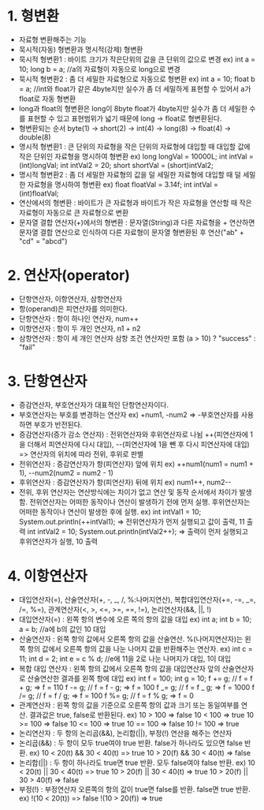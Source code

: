 # 1. 형변환

- 자료형 변환해주는 기능
- 묵시적(자동) 형변환과 명시적(강제) 형변환
- 묵시적 형변환1 : 바이트 크기가 작은단위의 값을 큰 단위의 값으로 변경
  ex) int a = 10;
  long b = a; //a의 자료형이 자동으로 long으로 변경
- 묵시적 형변환2 : 좀 더 세밀한 자료형으로 자동으로 형변환
  ex) int a = 10;
  float b = a; //int와 float가 같은 4byte지만 실수가 좀 더 세밀하게 표현할 수 있어서 a가 float로 자동 형변환
- long과 float의 형변환은 long이 8byte float가 4byte지만 실수가 좀 더 세밀한 수를 표현할 수 있고 표현범위가 넓기 때문에 long -> float로 형변환된다.
- 형변환되는 순서
  byte(1) -> short(2) -> int(4) -> long(8) -> float(4) -> double(8)
- 명시적 형변환1 : 큰 단위의 자료형을 작은 단위의 자료형에 대입할 때 대입할 값에 작은 단위인 자료형을 명시하여 형변환
  ex) long longVal = 10000L;
  int intVal = (int)longVal;
  int intVal2 = 20;
  short shortVal = (short)intVal2;
- 명시적 형변환2 : 좀 더 세밀한 자료형의 값을 덜 세밀한 자료형에 대입할 때 덜 세밀한 자료형을 명시하여 형변환
  ex) float floatVal = 3.14f;
  int intVal = (int)floatVal;
- 연산에서의 형변환 : 바이트가 큰 자료형과 바이트가 작은 자료형을 연산할 때
  작은 자료형이 자동으로 큰 자료형으로 변환
- 문자열 결합 연산자(+)에서의 형변환 : 문자열(String)과 다른 자료형을 + 연산하면 문자열 결합 연산으로 인식하여 다른 자료형이 문자열 형변환된 후 연산("ab" + "cd" = "abcd")

# 2. 연산자(operator)

- 단항연산자, 이항연산자, 삼항연산자
- 항(operand)은 피연산자를 의미한다.
- 단항연산자 : 항이 하나인 연산자, num++
- 이항연산자 : 항이 두 개인 연산자, n1 + n2
- 삼항연산자 : 항이 세 개인 연산자
  삼항 조건 연산자만 포함
  (a > 10) ? "success" : "fail"

# 3. 단항연산자

- 증감연산자, 부호연산자가 대표적인 단항연산자이다.
- 부호연산자는 부호를 변경하는 연산자
  ex) +num1, -num2 => -부호연산자를 사용하면 부호가 반전된다.
- 증감연산자(증가 감소 연산자) :
  전위연산자와 후위연산자로 나뉨
  ++(피연산자에 1을 더해서 피연산자에 다시 대입), --(피연산자에 1을 뺀 후 다시 피연산자에 대입) => 연산자의 위치에 따라 전위, 후위로 판별
- 전위연산자 : 증감연산자가 항(피연산자) 앞에 위치
  ex) ++num1(num1 = num1 + 1),
  --num2(num2 = num2 - 1)
- 후위연산자 : 증감연산자가 항(피연산자) 뒤에 위치
  ex) num1++, num2--
- 전위, 후위 연산자는 연산방식에는 차이가 없고 연산 및 동작 순서에서 차이가 발생함.
  전위연산자는 어떠한 동작이나 연산이 발생하기 전에 먼저 실행.
  후위연산자는 어떠한 동작이나 연산이 발생한 후에 실행.
  ex) int intVal1 = 10;
  System.out.println(++intVal1); =>
  전위연산자가 먼저 실행되고 값이 출력, 11 출력
  int intVal2 = 10;
  System.out.println(intVal2++); =>
  출력이 먼저 실행되고 후위연산자가 실행, 10 출력

# 4. 이항연산자

- 대입연산자(=), 산술연산자(+, -, _, /, %:나머지연산), 복합대입연산자(+=, -=, _=, /=, %=), 관계연산자(<, >, <=, >=, ==, !=), 논리연산자(&&, ||, !)
- 대입연산자(=) : 왼쪽 항의 변수에 오른 쪽의 항의 값을 대입
  ex) int a;
  int b = 10;
  a = b; //a에 b의 값인 10 대입
- 산술연산자 : 왼쪽 항의 값에서 오른쪽 항의 값을 산술연산. %(나머지연산자)는 왼쪽 항의 값에서 오른쪽 항의 값을 나눈 나머지 값을 반환해주는 연산자.
  ex) int c = 11;
  int d = 2;
  int e = c % d; //e에 11을 2로 나눈 나머지가 대입, 1이 대입
- 복합 대입 연산자 : 왼쪽 항의 값에서 오른쪽 항의 값을 대입연산자 앞의 산술연산자로 산술연산한 결과를 왼쪽 항에 대입
  ex) int f = 100;
  int g = 10;
  f += g; // f = f + g; => f = 110
  f -= g; // f = f - g; => f = 100
  f _= g; // f = f _ g; => f = 1000
  f /= g; // f = f / g; => f = 100
  f %= g; // f = f % g; => f = 0
- 관계연산자 : 왼쪽 항의 값을 기준으로 오른쪽 항의 값과 크기 또는 동일여부를 연산. 결과값은 true, false로 반환된다.
  ex) 10 > 100 => false
  10 < 100 => true
  10 >= 100 => false
  10 <= 100 => true
  10 == 100 => false
  10 != 100 => true
- 논리연산자 : 두 항의 논리곱(&&), 논리합(||), 부정(!) 연산을 해주는 연산자
- 논리곱(&&) : 두 항이 모두 true여야 true 반환. false가 하나라도 있으면 false 반환.
  ex) 10 < 20(t) && 30 < 40(t) => true
  10 > 20(f) && 30 < 40(t) => false
- 논리합(||) : 두 항이 하나라도 true면 true 반환. 모두 false여야 false 반환.
  ex) 10 < 20(t) || 30 < 40(t) => true
  10 > 20(f) || 30 < 40(t) => true
  10 > 20(f) || 30 > 40(f) => false
- 부정(!) : 부정연산자 오른쪽의 항의 값이 true면 false를 반환. false면 true 반환.
  ex) !(10 < 20(t)) => false
  !(10 > 20(f)) => true
